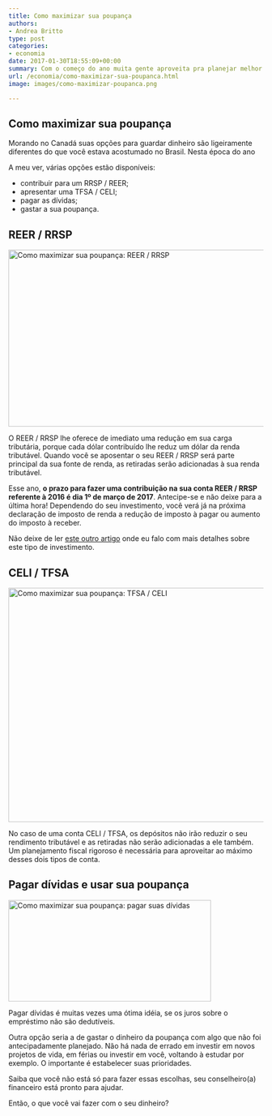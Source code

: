 ```yaml
---
title: Como maximizar sua poupança
authors:
- Andrea Britto
type: post
categories:
- economia
date: 2017-01-30T18:55:09+00:00
summary: Com o começo do ano muita gente aproveita pra planejar melhor sua vida financeira. Descubra como maximizar sua poupança morando no Canadá.
url: /economia/como-maximizar-sua-poupanca.html
image: images/como-maximizar-poupanca.png

---
```

## Como maximizar sua poupança

Morando no Canadá suas opções para guardar dinheiro são ligeiramente diferentes do que você estava acostumado no Brasil. Nesta época do ano

A meu ver, várias opções estão disponíveis:

  * contribuir para um RRSP / REER;
  * apresentar uma TFSA / CELI;
  * pagar as dívidas;
  * gastar a sua poupança.

## REER / RRSP

<img class="img-responsive text-center aligncenter wp-image-7555 size-full" src="https://www.canadaagora.com/wp-content/uploads/reer-rrsp.jpg" alt="Como maximizar sua poupança: REER / RRSP" width="620" height="349" />

O REER / RRSP lhe oferece de imediato uma redução em sua carga tributária, porque cada dólar contribuído lhe reduz um dólar da renda tributável. Quando você se aposentar o seu REER / RRSP será parte principal da sua fonte de renda, as retiradas serão adicionadas à sua renda tributável.

Esse ano, **o prazo para fazer uma contribuição na sua conta REER / RRSP referente à 2016 é dia 1º de março de 2017**. Antecipe-se e não deixe para a última hora! Dependendo do seu investimento, você verá já na próxima declaração de imposto de renda a redução de imposto à pagar ou aumento do imposto à receber.

Não deixe de ler [este outro artigo][1] onde eu falo com mais detalhes sobre este tipo de investimento.

## CELI / TFSA

<img class="img-responsive text-center aligncenter wp-image-7557 size-full" src="https://www.canadaagora.com/wp-content/uploads/tfsa-piggy-bank.jpg" alt="Como maximizar sua poupança: TFSA / CELI" width="822" height="462" />

No caso de uma conta CELI / TFSA, os depósitos não irão reduzir o seu rendimento tributável e as retiradas não serão adicionadas a ele também. Um planejamento fiscal rigoroso é necessária para aproveitar ao máximo desses dois tipos de conta.

## Pagar dívidas e usar sua poupança

<img class="img-responsive text-center aligncenter wp-image-7558 size-full" src="https://www.canadaagora.com/wp-content/uploads/pagar-dividas.jpg" alt="Como maximizar sua poupança: pagar suas dívidas" width="400" height="200" />

Pagar dívidas é muitas vezes uma ótima idéia, se os juros sobre o empréstimo não são dedutíveis.

Outra opção seria a de gastar o dinheiro da poupança com algo que não foi antecipadamente planejado. Não há nada de errado em investir em novos projetos de vida, em férias ou investir em você, voltando à estudar por exemplo. O importante é estabelecer suas prioridades.

Saiba que você não está só para fazer essas escolhas, seu conselheiro(a) financeiro está pronto para ajudar.

Então, o que você vai fazer com o seu dinheiro?

 [1]: https://www.canadaagora.com/andreabritto/7-perguntas-reer-rrsp.html